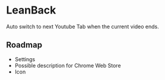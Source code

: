 # LeanBack
Auto switch to next Youtube Tab when the current video ends.

## Roadmap
* Settings
* Possible description for Chrome Web Store
* Icon